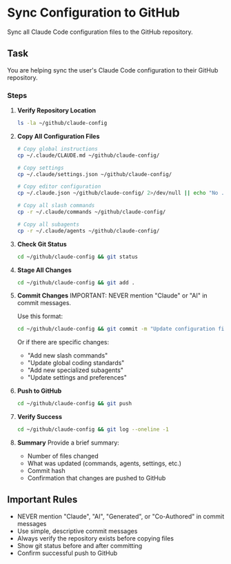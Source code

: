 # Sync Configuration to GitHub

Sync all Claude Code configuration files to the GitHub repository.

## Task

You are helping sync the user's Claude Code configuration to their GitHub repository.

### Steps

1. **Verify Repository Location**
   ```bash
   ls -la ~/github/claude-config
   ```

2. **Copy All Configuration Files**
   ```bash
   # Copy global instructions
   cp ~/.claude/CLAUDE.md ~/github/claude-config/

   # Copy settings
   cp ~/.claude/settings.json ~/github/claude-config/

   # Copy editor configuration
   cp ~/.claude.json ~/github/claude-config/ 2>/dev/null || echo "No .claude.json found"

   # Copy all slash commands
   cp -r ~/.claude/commands ~/github/claude-config/

   # Copy all subagents
   cp -r ~/.claude/agents ~/github/claude-config/
   ```

3. **Check Git Status**
   ```bash
   cd ~/github/claude-config && git status
   ```

4. **Stage All Changes**
   ```bash
   cd ~/github/claude-config && git add .
   ```

5. **Commit Changes**
   IMPORTANT: NEVER mention "Claude" or "AI" in commit messages.

   Use this format:
   ```bash
   cd ~/github/claude-config && git commit -m "Update configuration files - $(date +'%Y-%m-%d')"
   ```

   Or if there are specific changes:
   - "Add new slash commands"
   - "Update global coding standards"
   - "Add new specialized subagents"
   - "Update settings and preferences"

6. **Push to GitHub**
   ```bash
   cd ~/github/claude-config && git push
   ```

7. **Verify Success**
   ```bash
   cd ~/github/claude-config && git log --oneline -1
   ```

8. **Summary**
   Provide a brief summary:
   - Number of files changed
   - What was updated (commands, agents, settings, etc.)
   - Commit hash
   - Confirmation that changes are pushed to GitHub

## Important Rules

- NEVER mention "Claude", "AI", "Generated", or "Co-Authored" in commit messages
- Use simple, descriptive commit messages
- Always verify the repository exists before copying files
- Show git status before and after committing
- Confirm successful push to GitHub
